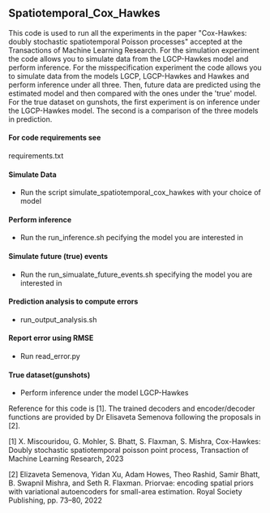 ## Spatiotemporal_Cox_Hawkes
This code is used to run all the experiments in the paper "Cox-Hawkes: doubly stochastic spatiotemporal Poisson processes"
accepted at the Transactions of Machine Learning Research. 
For the simulation experiment the code allows you to simulate data from the LGCP-Hawkes model and perform inference. 
For the misspecification experiment the code allows you to simulate data from the models LGCP, LGCP-Hawkes and Hawkes and perform inference under all three. Then, future data are predicted using the estimated model and then compared with the ones under the 'true' model.
For the true dataset on gunshots, the first experiment is on inference under the LGCP-Hawkes model. The second is a comparison of the three models in prediction.

#### For code requirements see
requirements.txt

#### Simulate Data
* Run the script simulate_spatiotemporal_cox_hawkes with your choice of model

#### Perform inference
* Run the run_inference.sh pecifying the model you are interested in

#### Simulate future (true) events
* Run the run_simualate_future_events.sh specifying the model you are interested in

#### Prediction analysis to compute errors
* run_output_analysis.sh

#### Report error using RMSE
* Run read_error.py

#### True dataset(gunshots)
* Perform inference under the model LGCP-Hawkes

Reference for this code is [1]. 
The trained decoders and encoder/decoder functions are provided by Dr Elisaveta Semenova following the proposals in [2]. 

[1] X. Miscouridou, G. Mohler, S. Bhatt, S. Flaxman, S. Mishra, Cox-Hawkes: Doubly stochastic spatiotemporal poisson point process, Transaction of Machine Learning Research, 2023

[2] Elizaveta Semenova, Yidan Xu, Adam Howes, Theo Rashid, Samir Bhatt, B. Swapnil Mishra, and Seth R.
Flaxman. Priorvae: encoding spatial priors with variational autoencoders for small-area estimation. Royal
Society Publishing, pp. 73–80, 2022 

